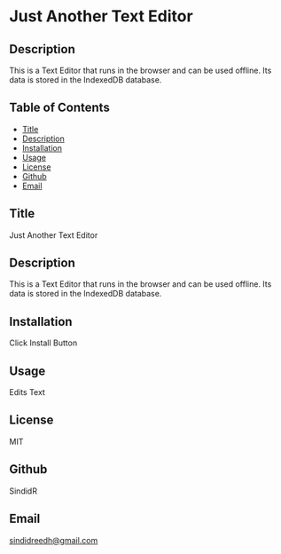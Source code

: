 #
<h1>Just Another Text Editor</h1>

## Description
This is a Text Editor that runs in the browser and can be used offline. Its data is stored in the IndexedDB database.

## Table of Contents
- [Title](#title)
- [Description](#description)
- [Installation](#installation)
- [Usage](#usage)
- [License](#license)
- [Github](#github)
- [Email](#email)

## Title
Just Another Text Editor

## Description
This is a Text Editor that runs in the browser and can be used offline. Its data is stored in the IndexedDB database.

## Installation
Click Install Button

## Usage
Edits Text

## License
MIT

## Github
SindidR

## Email
sindidreedh@gmail.com
